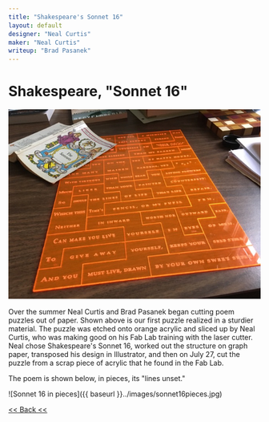 ```yaml
---
title: "Shakespeare's Sonnet 16"
layout: default
designer: "Neal Curtis"
maker: "Neal Curtis"
writeup: "Brad Pasanek"
---
```

# Shakespeare, "Sonnet 16"
![Sonnet 16](../images/sonnet16.jpg)

Over the summer Neal Curtis and Brad Pasanek began cutting poem puzzles out of paper. Shown above is our first  puzzle realized in a sturdier material. The puzzle was etched onto orange acrylic and sliced up by Neal Curtis, who was making good on his Fab Lab training with the laser cutter. Neal chose Shakespeare's Sonnet 16, worked out the structure on graph paper, transposed his design in Illustrator, and then on July 27, cut the puzzle from a scrap piece of acrylic that he found in the Fab Lab.

The poem is shown below, in pieces, its "lines unset."

![Sonnet 16 in pieces]({{ baseurl }}../images/sonnet16pieces.jpg)

[<< Back <<](..)